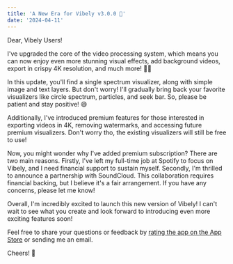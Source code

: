 ```yaml
---
title: 'A New Era for Vibely v3.0.0 🌟'
date: '2024-04-11'
---
```


Dear, Vibely Users!

I've upgraded the core of the video processing system, which means you can now enjoy even more stunning visual effects, add background videos, export in crispy 4K resolution, and much more! 🙌🏻

In this update, you'll find a single spectrum visualizer, along with simple image and text layers. But don't worry! I'll gradually bring back your favorite visualizers like circle spectrum, particles, and seek bar. So, please be patient and stay positive! 😄

Additionally, I've introduced premium features for those interested in exporting videos in 4K, removing watermarks, and accessing future premium visualizers. Don't worry tho, the existing visualizers will still be free to use!

Now, you might wonder why I've added premium subscription? There are two main reasons. Firstly, I've left my full-time job at Spotify to focus on Vibely, and I need financial support to sustain myself. Secondly, I'm thrilled to announce a partnership with SoundCloud. This collaboration requires financial backing, but I believe it's a fair arrangement. If you have any concerns, please let me know!

Overall, I'm incredibly excited to launch this new version of Vibely! I can't wait to see what you create and look forward to introducing even more exciting features soon!

Feel free to share your questions or feedback by [rating the app on the App Store](https://itunes.apple.com/app/id1528056717?mt=8&action=write-review) or sending me an email.

Cheers! 🥳
